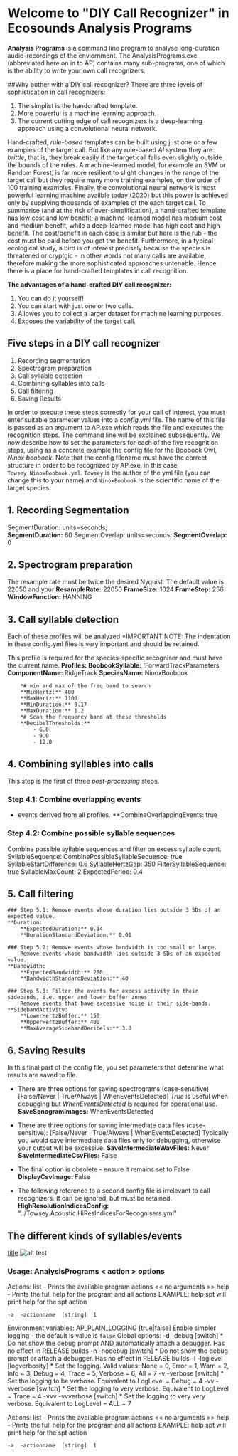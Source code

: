 # Welcome to "DIY Call Recognizer" in Ecosounds Analysis Programs  
         
**Analysis Programs** is a command line program to analyse long-duration audio-recordings of the enviornment. The AnalysisPrograms.exe (abbreviated here on in to AP) contains many sub-programs, one of which is the ability to write your own call recognizers.

##Why bother with a DIY call recognizer?
There are three levels of sophistication in call recognizers:
1. The simplist is the handcrafted template.
2. More powerful is a machine learning approach.
3. The current cutting edge of call recognizers is a deep-learning approach using a convolutional neural network.

Hand-crafted, *rule-based* templates can be built using just one or a few examples of the target call. But like any rule-based *AI* system they are *brittle*, that is, they break easily if the target call falls even slightly outside the bounds of the rules. A machine-learned model, for example an SVM or Random Forest, is far more resilient to slight changes in the range of the target call but they require many more training examples, on the order of 100 training examples. Finally, the convolutional neural network is most powerful learning machine availble today (2020) but this power is achieved only by supplying thousands of examples of the each target call. To summarise (and at the risk of over-simplification), a hand-crafted template has low cost and low benefit; a machine-learned model has medium cost and medium benefit, while a deep-learned model has high cost and high benefit. The cost/benefit in each case is similar but here is the rub - the cost must be paid before you get the benefit. Furthermore, in a typical ecological study, a bird is of interest precisely because the species is threatened or cryptgic - in other words not many calls are available, therefore making the more sophisticated approaches untenable. Hence there is a place for hand-crafted templates in call recognition. 

**The advantages of a hand-crafted DIY call recognizer:**
1. You can do it yourself!
2. You can start with just one or two calls.
3. Allowes you to collect a larger dataset for machine learning purposes.
4. Exposes the variability of the target call. 

## Five steps in a DIY call recognizer
1. Recording segmentation
2. Spectrogram preparation
3. Call syllable detection
4. Combining syllables into calls
5. Call filtering
6. Saving Results

In order to execute these steps correctly for your call of interest, you must enter suitable parameter values into a *config.yml* file. The name of this file is passed as an argument to AP.exe which reads the file and executes the recognition steps. The command line will be explained subsequently. We now describe how to set the parameters for each of the five recognition steps, using as a concrete example the config file for the Boobook Owl, *Ninox boobook*.
Note that the config filename must have the correct structure in order to be recognized by AP.exe, in this case `Towsey.NinoxBoobook.yml`. `Towsey` is the author of the yml file (you can change this to your name) and `NinoxBoobook` is the scientific name of the target species. 

## 1. Recording Segmentation

 SegmentDuration: units=seconds;    
**SegmentDuration:** 60
 SegmentOverlap: units=seconds;
**SegmentOverlap:** 0

## 2. Spectrogram preparation
  The resample rate must be twice the desired Nyquist. The default value is 22050 and your 
**ResampleRate:** 22050
**FrameSize:** 1024
**FrameStep:** 256
**WindowFunction:** HANNING


## 3. Call syllable detection
 Each of these profiles will be analyzed
*IMPORTANT NOTE: The indentation in these config.yml files is very important and should be retained. 

 This profile is required for the species-specific recogniser and must have the current name.
**Profiles:**
    **BoobookSyllable:** !ForwardTrackParameters
        **ComponentName:** RidgeTrack 
        **SpeciesName:** NinoxBoobook
        
        *# min and max of the freq band to search
        **MinHertz:** 400          
        **MaxHertz:** 1100
        **MinDuration:** 0.17
        **MaxDuration:** 1.2
        *# Scan the frequency band at these thresholds
        **DecibelThresholds:**
            - 6.0
            - 9.0
            - 12.0

## 4. Combining syllables into calls
This step is the first of three *post-processing* steps.
### Step 4.1: Combine overlapping events
 - events derived from all profiles.
**CombineOverlappingEvents: true

### Step 4.2: Combine possible syllable sequences
Combine possible syllable sequences and filter on excess syllable count.
    SyllableSequence:
        CombinePossibleSyllableSequence: true
        SyllableStartDifference: 0.6
        SyllableHertzGap: 350
        FilterSyllableSequence: true
        SyllableMaxCount: 2
        ExpectedPeriod: 0.4		

## 5. Call filtering
    ### Step 5.1: Remove events whose duration lies outside 3 SDs of an expected value.
    **Duration:
        **ExpectedDuration:** 0.14
        **DurationStandardDeviation:** 0.01        

    ### Step 5.2: Remove events whose bandwidth is too small or large.
        Remove events whose bandwidth lies outside 3 SDs of an expected value.
    **Bandwidth:
        **ExpectedBandwidth:** 280
        **BandwidthStandardDeviation:** 40

    ### Step 5.3: Filter the events for excess activity in their sidebands, i.e. upper and lower buffer zones
	    Remove events that have excessive noise in their side-bands.
    **SidebandActivity:
        **LowerHertzBuffer:** 150
        **UpperHertzBuffer:** 400
        **MaxAverageSidebandDecibels:** 3.0

## 6. Saving Results
In this final part of the config file, you set parameters that determine what results are saved to file.

- There are three options for saving spectrograms (case-sensitive): [False/Never | True/Always | WhenEventsDetected]
*True* is useful when debugging but *WhenEventsDetected* is required for operational use.
**SaveSonogramImages:** WhenEventsDetected

- There are three options for saving intermediate data files (case-sensitive): [False/Never | True/Always | WhenEventsDetected]
  Typically you would save intermediate data files only for debugging, otherwise your output will be excessive.
**SaveIntermediateWavFiles:** Never
**SaveIntermediateCsvFiles:** False

- The final option is obsolete - ensure it remains set to False
**DisplayCsvImage:** False

- The following reference to a second config file is irrelevant to call recognizers. It can be ignored, but must be retained.
**HighResolutionIndicesConfig:** "../Towsey.Acoustic.HiResIndicesForRecognisers.yml"


## The different kinds of syllables/events




[title](https://www.example.com)
![alt text](image.jpg)

### Usage: AnalysisPrograms < action > options

Actions:
  list - Prints the available program actions
    << no arguments >>
  help - Prints the full help for the program and all actions
    EXAMPLE: help spt
           will print help for the spt action

    -a  -actionname  [string]  1




Environment variables:
    AP_PLAIN_LOGGING  [true|false]       Enable simpler logging - the default is value is `false`
Global options:
    -d    -debug      [switch]        *  Do not show the debug prompt AND automatically attach a debugger. Has no effect in RELEASE builds
    -n    -nodebug    [switch]        *  Do not show the debug prompt or attach a debugger. Has no effect in RELEASE builds
    -l    -loglevel   [logverbosity]  *  Set the logging. Valid values: None = 0, Error = 1, Warn = 2, Info = 3, Debug = 4, Trace = 5, Verbose = 6, All = 7
    -v    -verbose    [switch]        *  Set the logging to be verbose. Equivalent to LogLevel = Debug = 4
    -vv   -vverbose   [switch]        *  Set the logging to very verbose. Equivalent to LogLevel = Trace = 4
    -vvv  -vvverbose  [switch]        *  Set the logging to very very verbose. Equivalent to LogLevel = ALL = 7

Actions:
  list - Prints the available program actions
    << no arguments >>
  help - Prints the full help for the program and all actions
    EXAMPLE: help spt
           will print help for the spt action

    -a  -actionname  [string]  1